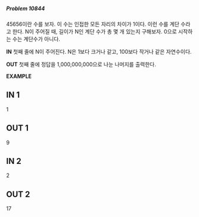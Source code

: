 #####   Problem 10844  ######
45656이란 수를 보자.
이 수는 인접한 모든 자리의 차이가 1이다. 이런 수를 계단 수라고 한다.
N이 주어질 때, 길이가 N인 계단 수가 총 몇 개 있는지 구해보자. 0으로 시작하는 수는 계단수가 아니다.


 **IN** 
첫째 줄에 N이 주어진다. N은 1보다 크거나 같고, 100보다 작거나 같은 자연수이다.


 **OUT** 
첫째 줄에 정답을 1,000,000,000으로 나눈 나머지를 출력한다.


 **EXAMPLE** 
## IN 1 ###
1
## OUT 1 ###
9
## IN 2 ###
2
## OUT 2 ###
17
